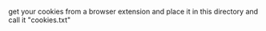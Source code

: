 get your cookies from a browser extension and place it in this directory and call it "cookies.txt"

